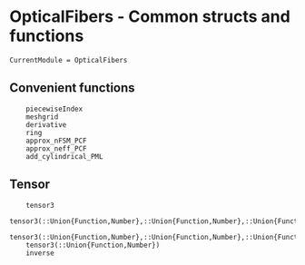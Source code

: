 # OpticalFibers - Common structs and functions

```@meta
CurrentModule = OpticalFibers
```

## Convenient functions
```@docs
    piecewiseIndex
    meshgrid
    derivative
    ring
    approx_nFSM_PCF
    approx_neff_PCF
    add_cylindrical_PML
```

## Tensor
```@docs
    tensor3
    tensor3(::Union{Function,Number},::Union{Function,Number},::Union{Function,Number},::Union{Function,Number},::Union{Function,Number},::Union{Function,Number},::Union{Function,Number},::Union{Function,Number},::Union{Function,Number})
    tensor3(::Union{Function,Number},::Union{Function,Number},::Union{Function,Number})
    tensor3(::Union{Function,Number})
    inverse
```


